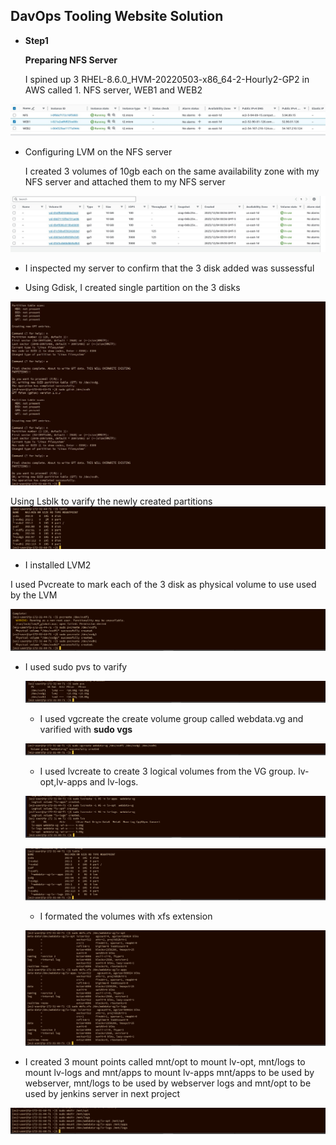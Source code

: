 ## DavOps Tooling Website Solution 

-  **Step1** 

   **Preparing NFS Server**

   I spined up 3 RHEL-8.6.0_HVM-20220503-x86_64-2-Hourly2-GP2 in AWS called 1. NFS server, WEB1 and WEB2



  ![Alt text](images/spined.jpg)


   -  Configuring LVM on the NFS server

      I created 3 volumes of 10gb each on the same availability zone with my NFS server and attached them to my NFS server 
 
 ![Alt text](images/createdVolumes.jpg)

 - I inspected my server to confirm that the 3 disk added was sussessful 

 - Using Gdisk, I created single partition on the 3 disks

 ![Alt text](images/Gdisk.jpg)


 Using Lsblk to varify the newly created partitions 
  ![Alt text](image.png)


  - I installed LVM2 

  I used Pvcreate to mark each of the 3 disk as physical volume to use used by the LVM

![Alt text](image-1.png)

  - I used sudo pvs to varify 

    ![Alt text](image-2.png)


    - I used vgcreate the create volume group called webdata.vg and varified with **sudo vgs**

    ![Alt text](image-3.png)

    - I used lvcreate to create 3 logical volumes from the VG group. lv-opt,lv-apps and lv-logs.

    ![Alt text](image-4.png)

    ![Alt text](image-5.png)

    - I formated the volumes with xfs extension 

    ![Alt text](image-6.png)




-  I created 3 mount points called mnt/opt to mount lv-opt, mnt/logs to mount lv-logs and mnt/apps to mount lv-apps
mnt/apps to be used by webserver, mnt/logs to be used by webserver logs and mnt/opt to be used by jenkins server in next project

![Alt text](image-7.png)

